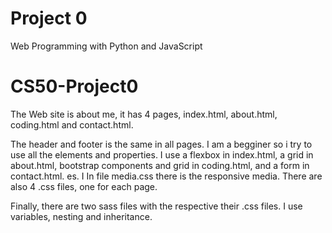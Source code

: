 # Project 0

Web Programming with Python and JavaScript
# CS50-Project0

The Web site is about me, it has 4 pages, index.html, about.html, coding.html and contact.html.

The header and footer is the same in all pages. I am a begginer so i try to use all the elements and properties. I use a flexbox in index.html, a grid in about.html, bootstrap components and grid in coding.html, and a form in contact.html.
es. I
In file media.css there is the responsive media. There are also 4 .css files, one for each page.

Finally, there are two sass files with the respective their .css files. I use variables, nesting and inheritance.


